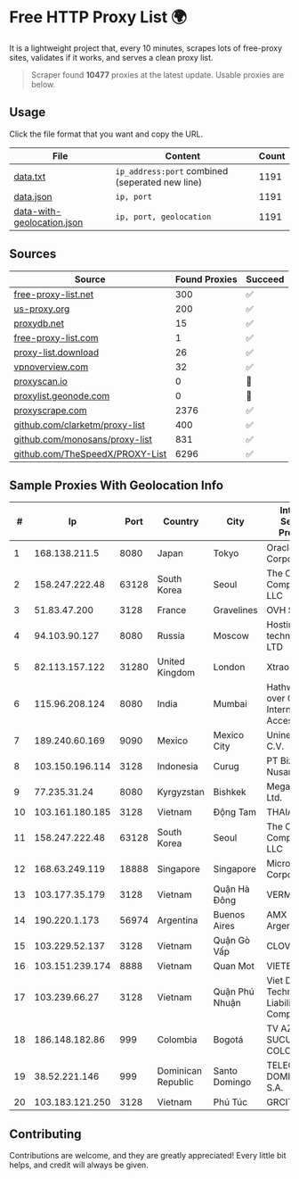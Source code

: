 
# Free HTTP Proxy List 🌍

It is a lightweight project that, every 10 minutes, scrapes lots of free-proxy sites, validates if it works, and serves a clean proxy list.


> Scraper found **10477** proxies at the latest update. Usable proxies are below.

## Usage

Click the file format that you want and copy the URL.


|File|Content|Count|
|----|-------|-----|
|[data.txt](https://raw.githubusercontent.com/themiralay/Proxy-List-World/master/data.txt)|`ip_address:port` combined (seperated new line)|1191|
|[data.json](https://raw.githubusercontent.com/themiralay/Proxy-List-World/master/data.json)|`ip, port`|1191|
|[data-with-geolocation.json](https://raw.githubusercontent.com/themiralay/Proxy-List-World/master/data-with-geolocation.json)|`ip, port, geolocation`|1191|

## Sources

|Source|Found Proxies|Succeed|
|------|-------------|-------|
|[free-proxy-list.net](https://free-proxy-list.net)|300|✅|
|[us-proxy.org](https://www.us-proxy.org)|200|✅|
|[proxydb.net](http://proxydb.net)|15|✅|
|[free-proxy-list.com](https://free-proxy-list.com/?page=&port=&type%5B%5D=http&type%5B%5D=https&up_time=0&search=Search)|1|✅|
|[proxy-list.download](https://www.proxy-list.download/HTTP)|26|✅|
|[vpnoverview.com](https://vpnoverview.com/privacy/anonymous-browsing/free-proxy-servers)|32|✅|
|[proxyscan.io](https://www.proxyscan.io)|0|🚫|
|[proxylist.geonode.com](https://proxylist.geonode.com/api/proxy-list?limit=300&page=1&sort_by=lastChecked&sort_type=desc&protocols=http,https)|0|🚫|
|[proxyscrape.com](https://api.proxyscrape.com/v2/?request=displayproxies&protocol=http&timeout=10000&country=all&ssl=all&anonymity=all)|2376|✅|
|[github.com/clarketm/proxy-list](https://raw.githubusercontent.com/clarketm/proxy-list/master/proxy-list-raw.txt)|400|✅|
|[github.com/monosans/proxy-list](https://raw.githubusercontent.com/monosans/proxy-list/main/proxies/http.txt)|831|✅|
|[github.com/TheSpeedX/PROXY-List](https://raw.githubusercontent.com/TheSpeedX/PROXY-List/master/http.txt)|6296|✅|


## Sample Proxies With Geolocation Info

|#|Ip|Port|Country|City|Internet Service Provider|
|-|--|----|-------|----|-------------------------|
|1|168.138.211.5|8080|Japan|Tokyo|Oracle Corporation|
|2|158.247.222.48|63128|South Korea|Seoul|The Constant Company, LLC|
|3|51.83.47.200|3128|France|Gravelines|OVH SAS|
|4|94.103.90.127|8080|Russia|Moscow|Hosting technology LTD|
|5|82.113.157.122|31280|United Kingdom|London|Xtraordinary|
|6|115.96.208.124|8080|India|Mumbai|Hathway IP over Cable Internet Access|
|7|189.240.60.169|9090|Mexico|Mexico City|Uninet S.A. de C.V.|
|8|103.150.196.114|3128|Indonesia|Curug|PT Biznet Gio Nusantara|
|9|77.235.31.24|8080|Kyrgyzstan|Bishkek|Mega-Line Ltd.|
|10|103.161.180.185|3128|Vietnam|Động Tam|THAIAN|
|11|158.247.222.48|63128|South Korea|Seoul|The Constant Company, LLC|
|12|168.63.249.119|18888|Singapore|Singapore|Microsoft Corporation|
|13|103.177.35.179|3128|Vietnam|Quận Hà Đông|VERMOS|
|14|190.220.1.173|56974|Argentina|Buenos Aires|AMX Argentina S.A.|
|15|103.229.52.137|3128|Vietnam|Quận Gò Vấp|CLOVIET|
|16|103.151.239.174|8888|Vietnam|Quan Mot|VIETBRANDS|
|17|103.239.66.27|3128|Vietnam|Quận Phú Nhuận|Viet Digital Technology Liability Company|
|18|186.148.182.86|999|Colombia|Bogotá|TV AZTECA SUCURSAL COLOMBIA|
|19|38.52.221.146|999|Dominican Republic|Santo Domingo|TELECABLE DOMINICANO, S.A.|
|20|103.183.121.250|3128|Vietnam|Phú Túc|GRCITY|



## Contributing

Contributions are welcome, and they are greatly appreciated! Every
little bit helps, and credit will always be given.

